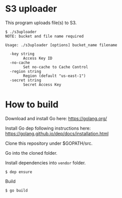 # S3 uploader

This program uploads file(s) to S3.

```
$ ./s3uploader
NOTE: bucket and file name required

Usage: ./s3uploader [options] bucket_name filename

  -key string
    	Access Key ID
  -no-cache
    	Set no-cache to Cache Control
  -region string
    	Region (default "us-east-1")
  -secret string
    	Secret Access Key
```

# How to build

Download and install Go here: https://golang.org/

Install Go dep following instructions here: https://golang.github.io/dep/docs/installation.html

Clone this repository under $GOPATH/src.

Go into the cloned folder.

Install dependencies into `vendor` folder.

`$ dep ensure`

Build

`$ go build`

